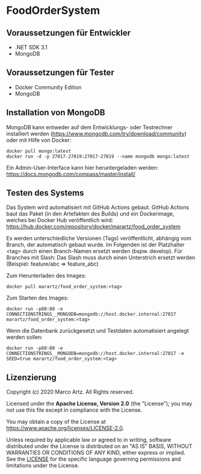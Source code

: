 # FoodOrderSystem

## Voraussetzungen für Entwickler
- .NET SDK 3.1
- MongoDB

## Voraussetzungen für Tester
- Docker Community Edition
- MongoDB

## Installation von MongoDB
MongoDB kann entweder auf dem Entwicklungs- oder Testrechner installiert werden (https://www.mongodb.com/try/download/community)
oder mit Hilfe von Docker:

    docker pull mongo:latest
    docker run -d -p 27017-27019:27017-27019 --name mongodb mongo:latest

Ein Admin-User-Interface kann hier heruntergeladen werden: https://docs.mongodb.com/compass/master/install/

## Testen des Systems
Das System wird automatisiert mit GitHub Actions gebaut. GitHub Actions baut das Paket (in den Artefakten des Builds)
und ein Dockerimage, welches bei Docker Hub veröffentlich wird: https://hub.docker.com/repository/docker/marartz/food_order_system

Es werden unterschiedliche Versionen (Tags) veröffentlicht, abhängig vom Branch, der automatisch gebaut wurde. Im Folgenden ist der Platzhalter &lt;tag> durch einen Branch-Namen ersetzt werden (bspw. develop). Für Branches mit Slash: Das Slash muss durch
einen Unterstrich ersetzt werden (Beispiel: feature/abc => feature_abc)

Zum Herunterladen des Images:
    
    docker pull marartz/food_order_system:<tag>

Zum Starten des Images:
    
    docker run -p80:80 -e CONNECTIONSTRINGS__MONGODB=mongodb://host.docker.internal:27017 marartz/food_order_system:<tag>
    
Wenn die Datenbank zurückgesetzt und Testdaten automatisiert angelegt werden sollen:
    
    docker run -p80:80 -e CONNECTIONSTRINGS__MONGODB=mongodb://host.docker.internal:27017 -e SEED=true marartz/food_order_system:<tag>

## Lizenzierung

Copyright (c) 2020 Marco Artz. All Rights reserved.

Licensed under the **Apache License, Version 2.0** (the "License"); you may not use this file except in compliance with the License.

You may obtain a copy of the License at https://www.apache.org/licenses/LICENSE-2.0.

Unless required by applicable law or agreed to in writing, software distributed under the License is distributed on an "AS IS" BASIS, WITHOUT WARRANTIES OR CONDITIONS OF ANY KIND, either express or implied. See the [LICENSE](./LICENSE) for the specific language governing permissions and limitations under the License.